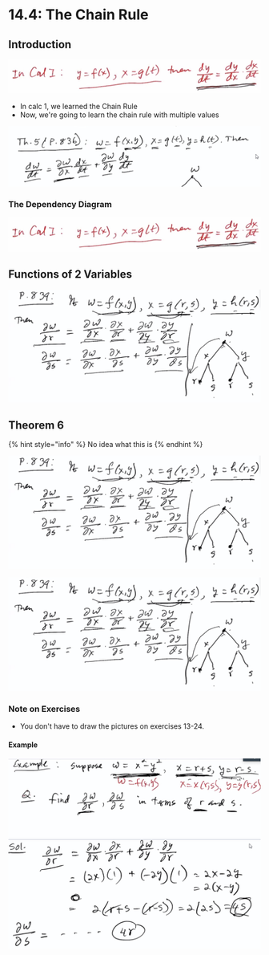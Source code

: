 # 14.4: The Chain Rule

## Introduction

![Calc 1 Chain Rule](../../../.gitbook/assets/image%20%28379%29%20%282%29%20%282%29%20%282%29%20%282%29%20%282%29.png)

* In calc 1, we learned the Chain Rule
* Now, we're going to learn the chain rule with multiple values

![](../../../.gitbook/assets/image%20%28378%29.png)

### The Dependency Diagram

![](../../../.gitbook/assets/image%20%28379%29%20%282%29%20%282%29%20%282%29%20%282%29%20%282%29%20%281%29.png)

## Functions of 2 Variables

![](../../../.gitbook/assets/image%20%28377%29%20%286%29%20%286%29%20%281%29.png)

## Theorem 6

{% hint style="info" %}
No idea what this is
{% endhint %}

![](../../../.gitbook/assets/image%20%28377%29%20%286%29%20%286%29%20%286%29.png)

![](../../../.gitbook/assets/image%20%28377%29%20%286%29%20%286%29.png)

### Note on Exercises

* You don't have to draw the pictures on exercises 13-24. 

#### Example

![](../../../.gitbook/assets/image%20%28386%29.png)





